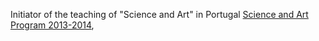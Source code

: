 Initiator of the teaching of "Science and Art" in Portugal
[Science and Art Program 2013-2014](https://webpages.ciencias.ulisboa.pt/~ommartins/docencia/ciencia_arte.htm), 
